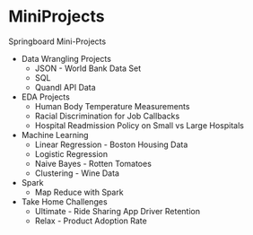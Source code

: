 # MiniProjects
Springboard Mini-Projects
* Data Wrangling Projects
  * JSON - World Bank Data Set 
  * SQL
  * Quandl API Data
* EDA Projects
  * Human Body Temperature Measurements 
  * Racial Discrimination for Job Callbacks
  * Hospital Readmission Policy on Small vs Large Hospitals
* Machine Learning
  * Linear Regression - Boston Housing Data
  * Logistic Regression
  * Naive Bayes - Rotten Tomatoes
  * Clustering - Wine Data
* Spark
  * Map Reduce with Spark
* Take Home Challenges
  * Ultimate - Ride Sharing App Driver Retention
  * Relax - Product Adoption Rate